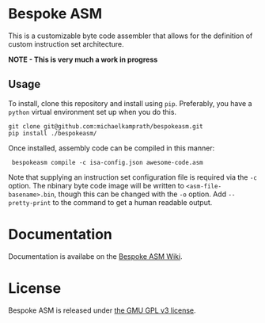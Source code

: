 # Bespoke ASM
This is a customizable byte code assembler that allows for the definition of custom instruction set architecture.

**NOTE - This is very much a work in progress**

## Usage
To install, clone this repository and install using `pip`. Preferably, you have a `python` virtual environment set up when you do this.
```
git clone git@github.com:michaelkamprath/bespokeasm.git
pip install ./bespokeasm/
```
Once installed, assembly code can be compiled in this manner:
```
 bespokeasm compile -c isa-config.json awesome-code.asm
```
Note that supplying an instruction set configuration file is required via the `-c` option. The nbinary byte code image will be written to `<asm-file-basename>.bin`, though this can be changed with the `-o` option. Add `--pretty-print` to the command to get a human readable output.

# Documentation
Documentation is availabe on the [Bespoke ASM Wiki](https://github.com/michaelkamprath/bespokeasm/wiki).

# License
Bespoke ASM is released under [the GMU GPL v3 license](./LICENSE).
